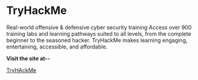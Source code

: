 # TryHackMe

Real-world offensive & defensive cyber security training
Access over 900 training labs and learning pathways suited to all levels, from the complete beginner to the seasoned hacker. TryHackMe makes learning engaging, entertaining, accessible, and affordable.

**Visit the site at--**

[TryHAckMe](https://tryhackme.com)
